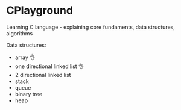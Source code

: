 # CPlayground
Learning C language - explaining core fundaments, data structures, algorithms

Data structures:
- array :ok_hand:
- one directional linked list :ok_hand:
- 2 directional linked list
- stack
- queue
- binary tree
- heap
